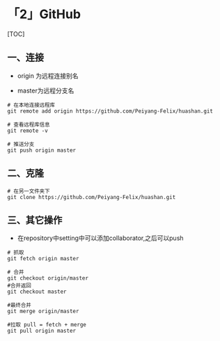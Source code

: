 # 「2」GitHub

[TOC]



## 一、连接

* origin 为远程连接别名

* master为远程分支名

```shell
# 在本地连接远程库
git remote add origin https://github.com/Peiyang-Felix/huashan.git

# 查看远程库信息
git remote -v

# 推送分支
git push origin master
```



## 二、克隆

```shell
# 在另一文件夹下
git clone https://github.com/Peiyang-Felix/huashan.git
```



## 三、其它操作

* 在repository中setting中可以添加collaborator,之后可以push

```shell
# 抓取
git fetch origin master

# 合并
git checkout origin/master
#合并返回
git checkout master

#最终合并
git merge origin/master

#拉取 pull = fetch + merge
git pull origin master 

```

